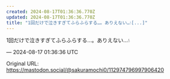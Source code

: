 ```yaml
---
created: 2024-08-17T01:36:36.770Z
updated: 2024-08-17T01:36:36.770Z
title: "1回だけで泣きすぎてふらふらする…。ありえない…💧[...]"
---
```


<p>1回だけで泣きすぎてふらふらする…。ありえない…💧</p>

&mdash; 2024-08-17 01:36:36 UTC

Original URL: https://mastodon.social/@sakuramochi0/112974796997906420
